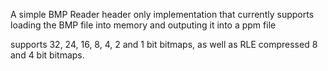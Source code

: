A simple BMP Reader header only implementation that currently supports loading the BMP file into memory and outputing it into a ppm file

supports 32, 24, 16, 8, 4, 2 and 1 bit bitmaps, as well as RLE compressed 8 and 4 bit bitmaps.
